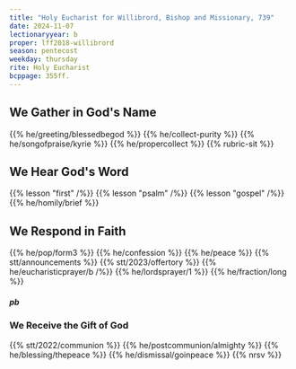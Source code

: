 ```yaml
---
title: "Holy Eucharist for Willibrord, Bishop and Missionary, 739"
date: 2024-11-07
lectionaryyear: b
proper: lff2018-willibrord
season: pentecost
weekday: thursday
rite: Holy Eucharist
bcppage: 355ff.
---
```

## We Gather in God's Name
{{% he/greeting/blessedbegod %}}
{{% he/collect-purity %}}
{{% he/songofpraise/kyrie %}}
{{% he/propercollect %}}
{{% rubric-sit %}}
## We Hear God's Word
{{% lesson "first" /%}}
{{% lesson "psalm" /%}}
{{% lesson "gospel" /%}}
{{% he/homily/brief %}}
## We Respond in Faith
{{% he/pop/form3 %}}
{{% he/confession %}}
{{% he/peace %}}
{{% stt/announcements %}}
{{% stt/2023/offertory %}}
{{% he/eucharisticprayer/b /%}}
{{% he/lordsprayer/1 %}}
{{% he/fraction/long %}}
##### pb
### We Receive the Gift of God
{{% stt/2022/communion %}}
{{% he/postcommunion/almighty %}}
{{% he/blessing/thepeace %}}
{{% he/dismissal/goinpeace %}}
{{% nrsv %}}

